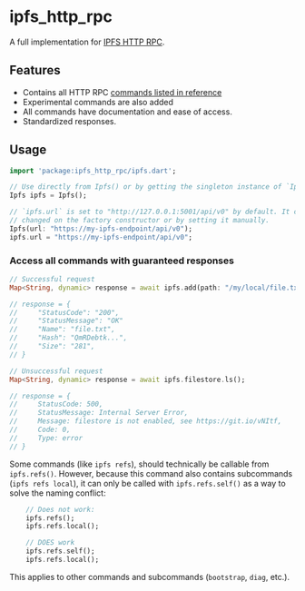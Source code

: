# ipfs_http_rpc

A full implementation for [IPFS HTTP RPC](https://docs.ipfs.io/reference/http/api/).

## Features

- Contains all HTTP RPC [commands listed in reference](https://docs.ipfs.io/reference/http/api/)
- Experimental commands are also added
- All commands have documentation and ease of access.
- Standardized responses.

## Usage

```dart
import 'package:ipfs_http_rpc/ipfs.dart';

// Use directly from Ipfs() or by getting the singleton instance of `Ipfs`.
Ipfs ipfs = Ipfs();

// `ipfs.url` is set to "http://127.0.0.1:5001/api/v0" by default. It can be
// changed on the factory constructor or by setting it manually.
Ipfs(url: "https://my-ipfs-endpoint/api/v0");
ipfs.url = "https://my-ipfs-endpoint/api/v0";
```

### Access all commands with guaranteed responses

```dart
// Successful request
Map<String, dynamic> response = await ipfs.add(path: "/my/local/file.txt", wrapWithDirectory: true);

// response = {
//     "StatusCode": "200",
//     "StatusMessage": "OK"
//     "Name": "file.txt",
//     "Hash": "QmRDebtk...",
//     "Size": "281",
// }
```

```dart
// Unsuccessful request
Map<String, dynamic> response = await ipfs.filestore.ls();

// response = {
//     StatusCode: 500,
//     StatusMessage: Internal Server Error,
//     Message: filestore is not enabled, see https://git.io/vNItf,
//     Code: 0, 
//     Type: error
// }
```

Some commands (like `ipfs refs`), should technically be callable from `ipfs.refs()`. However, because this command also contains subcommands (`ipfs refs local`), it can only be called with `ipfs.refs.self()` as a way to solve the naming conflict:

```dart
    // Does not work:
    ipfs.refs();    
    ipfs.refs.local();

    // DOES work
    ipfs.refs.self();
    ipfs.refs.local();
```

This applies to other commands and subcommands (`bootstrap`, `diag`, etc.).
